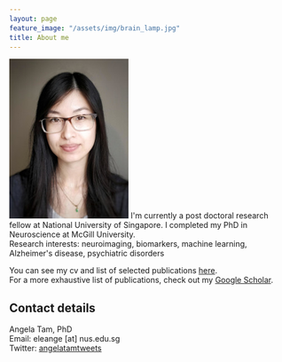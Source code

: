 ```yaml
---
layout: page
feature_image: "/assets/img/brain_lamp.jpg"
title: About me
---
```


<img src="/assets/img/angela_tam.jpg" class="align-left" alt=""> I'm currently a post doctoral research fellow at National University of Singapore. I completed my PhD in Neuroscience at McGill University.<br/>
Research interests: neuroimaging, biomarkers, machine learning, Alzheimer's disease, psychiatric disorders

You can see my cv and list of selected publications [here](https://github.com/angela-tam/cv/blob/master/cv_angela_tam.pdf).<br/>
For a more exhaustive list of publications, check out my [Google Scholar](https://scholar.google.ca/citations?user=XExd2eQAAAAJ&hl=en).<br/>

## Contact details
Angela Tam, PhD<br/>
Email: eleange [at] nus.edu.sg<br/>
Twitter: [angelatamtweets](https://twitter.com/angelatamtweets/)
